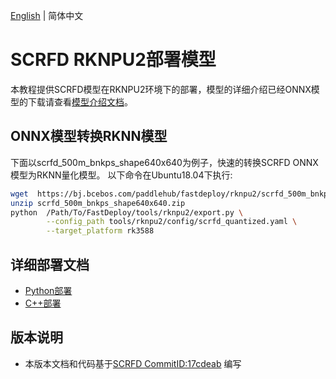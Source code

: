 [English](README.md) | 简体中文
# SCRFD RKNPU2部署模型

本教程提供SCRFD模型在RKNPU2环境下的部署，模型的详细介绍已经ONNX模型的下载请查看[模型介绍文档](../README.md)。

## ONNX模型转换RKNN模型

下面以scrfd_500m_bnkps_shape640x640为例子，快速的转换SCRFD ONNX模型为RKNN量化模型。 以下命令在Ubuntu18.04下执行:
```bash
wget  https://bj.bcebos.com/paddlehub/fastdeploy/rknpu2/scrfd_500m_bnkps_shape640x640.zip
unzip scrfd_500m_bnkps_shape640x640.zip
python  /Path/To/FastDeploy/tools/rknpu2/export.py \
        --config_path tools/rknpu2/config/scrfd_quantized.yaml \
        --target_platform rk3588
```



## 详细部署文档

- [Python部署](python/README.md)
- [C++部署](cpp/README.md)


## 版本说明

- 本版本文档和代码基于[SCRFD CommitID:17cdeab](https://github.com/deepinsight/insightface/tree/17cdeab12a35efcebc2660453a8cbeae96e20950) 编写
